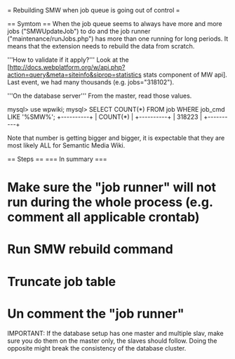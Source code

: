 = Rebuilding SMW when job queue is going out of control =

== Symtom ==
When the job queue seems to always have more and more jobs ("SMWUpdateJob") to do and the job runner ("maintenance/runJobs.php") has more than one running for long periods. It means that the extension needs to rebuild the data from scratch.

'''How to validate if it apply?'''
Look at the [http://docs.webplatform.org/w/api.php?action=query&meta=siteinfo&siprop=statistics stats component of MW api]. Last event, we had many thousands (e.g. jobs="318102").

'''On the database server'''
From the master, read those values.

<syntaxhighlight>
mysql> use wpwiki;
mysql> SELECT COUNT(*) FROM job WHERE job_cmd LIKE '%SMW%';
+----------+
| COUNT(*) |
+----------+
|   318223 |
+----------+
</syntaxhighlight>

Note that number is getting bigger and bigger, it is expectable that they are most likely ALL for Semantic Media Wiki.


== Steps ==
=== In summary ===
# Make sure the "job runner" will not run during the whole process (e.g. comment all applicable crontab)
# Run SMW rebuild command
# Truncate job table
# Un comment the "job runner"


IMPORTANT: If the database setup has one master and multiple slav, make sure you do them on the master only, the slaves should follow. Doing the opposite might break the consistency of the database cluster.